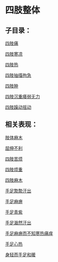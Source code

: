 # 四肢整体## 子目录：[四肢痛](https://zuoye.gmzyh.com/read/biaoxian/cat_四肢痛.md)[四肢寒凉](https://zuoye.gmzyh.com/read/biaoxian/cat_四肢寒凉.md)[四肢热](https://zuoye.gmzyh.com/read/biaoxian/cat_四肢热.md)[四肢抽搐拘急](https://zuoye.gmzyh.com/read/biaoxian/cat_四肢抽搐拘急.md)[四肢肿](https://zuoye.gmzyh.com/read/biaoxian/cat_四肢肿.md)[四肢沉重痿弱无力](https://zuoye.gmzyh.com/read/biaoxian/cat_四肢沉重痿弱无力.md)[四肢躁动摇动](https://zuoye.gmzyh.com/read/biaoxian/cat_四肢躁动摇动.md)## 相关表现：[肢体麻木](https://zuoye.gmzyh.com/search?key=肢体麻木)[屈伸不利](https://zuoye.gmzyh.com/search?key=屈伸不利)[四肢苦烦](https://zuoye.gmzyh.com/search?key=四肢苦烦)[四肢烦重](https://zuoye.gmzyh.com/search?key=四肢烦重)[四肢麻木](https://zuoye.gmzyh.com/search?key=四肢麻木)[手足漐漐汗出](https://zuoye.gmzyh.com/search?key=手足漐漐汗出)[手足麻痹](https://zuoye.gmzyh.com/search?key=手足麻痹)[手足青紫](https://zuoye.gmzyh.com/search?key=手足青紫)[手足濈然汗出](https://zuoye.gmzyh.com/search?key=手足濈然汗出)[手足麻痹而不知寒热痛痒](https://zuoye.gmzyh.com/search?key=手足麻痹而不知寒热痛痒)[手足心热](https://zuoye.gmzyh.com/search?key=手足心热)[身轻而手足和暖](https://zuoye.gmzyh.com/search?key=身轻而手足和暖)